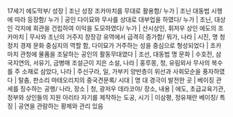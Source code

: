 17세기 에도막부/ 성장		| 조닌 성장
조카마치를 무대로 활용함/ 누가		| 조닌
대동법 시행에 따라 등장함/ 누가		| 공인
다이묘와 무사를 상대로 대부업을 하였다/ 누가		| 조닌, 대상인
각지에 회관을 건립하여 이익을 도모하였다/ 누가		| 산시상인, 휘저우 상인
에도의 조카마치		| 무사와 조닌의 거주지
창장강 유역에서 급격히 증가함/ 뭐가, 나라		| 시진, 명 청
정치 경제 문화 중심지의 역할 함, 다이묘가 거주하는 성을 중심으로 형성되었다		| 조카마치
관청에 물품을 조달하는 공인의 활동무대였다		| 조선, 대동법
명 문화		| 수호전, 삼국지연의, 서유기, 금병매
조설근이 지은 소설, 나라		| 홍루몽, 청, 유림외사
무사의 복수를 주 소재로 삼았다, 나라		| 주신구라, 일, 가부키
양반층이 위선과 사회모순을 풍자하였다		| 탈춤, 판소리
마테오리치의 중국견문록/ 시대		| 명 대
경극이 발전한 곳		| 베이징
관세를 징수하는 공행/ 나라, 장소		| 청, 광저우
데라코야/ 장소, 내용		| 에도, 초급교육기관, 정부와 상인들의 지원
아리타 자기를 제작하는 도공, 시기		| 이삼평, 정유재란
베이징/ 특징		| 공연을 관람하는 황제와 관리 있음
